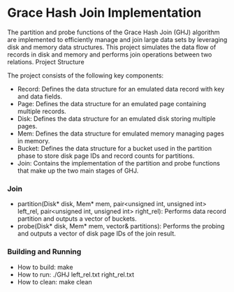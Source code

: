 # Grace Hash Join Implementation

The partition and probe functions of the Grace Hash Join (GHJ) algorithm are implemented to efficiently manage and join large data sets by leveraging disk and memory data structures. This project simulates the data flow of records in disk and memory and performs join operations between two relations.
Project Structure

The project consists of the following key components:

- Record: Defines the data structure for an emulated data record with key and data fields.
- Page: Defines the data structure for an emulated page containing multiple records.
- Disk: Defines the data structure for an emulated disk storing multiple pages.
- Mem: Defines the data structure for emulated memory managing pages in memory.
- Bucket: Defines the data structure for a bucket used in the partition phase to store disk page IDs and record counts for partitions.
- Join: Contains the implementation of the partition and probe functions that make up the two main stages of GHJ.

### Join
 - partition(Disk* disk, Mem* mem, pair<unsigned int, unsigned int> left_rel, pair<unsigned int, unsigned int> right_rel): Performs data record partition and outputs a vector of buckets.
 - probe(Disk* disk, Mem* mem, vector<Bucket>& partitions): Performs the probing and outputs a vector of disk page IDs of the join result.

### Building and Running

- How to build: make
- How to run: ./GHJ left_rel.txt right_rel.txt
- How to clean: make clean

